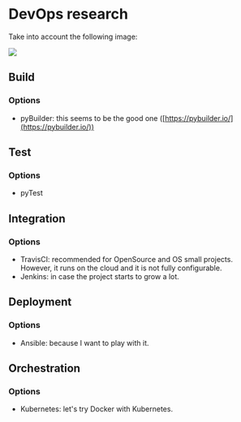 ﻿# DevOps research

Take into account the following image: 

![](https://hostadvice.com/wp-content/uploads/2018/03/devopsext.jpg)


## Build

### Options

 - pyBuilder: this seems to be the good one ([https://pybuilder.io/](https://pybuilder.io/))
 
## Test

### Options

 - pyTest
 
## Integration

### Options

 - TravisCI: recommended for OpenSource and OS small projects. However, it runs on the cloud and it is not fully configurable. 
 - Jenkins: in case the project starts to grow a lot.

## Deployment

### Options

 - Ansible: because I want to play with it.

## Orchestration

### Options

- Kubernetes: let's try Docker with Kubernetes.
 
